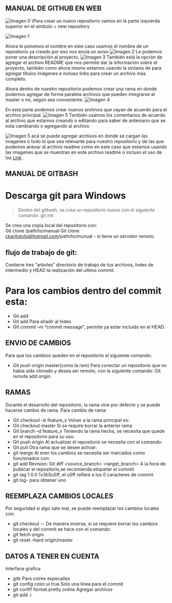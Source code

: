 ## MANUAL DE GITHUB EN WEB

![Imagen 0](https://github.com/frikikardo/Manual-Github/blob/master/0.PNG)
\Para crear un nuevo repositorio vamos en la parte izquierda superior en el símbolo + new repository

![Imagen 1](https://github.com/frikikardo/Manual-Github/blob/master/1.PNG)

Ahora le ponemos el nombre en este caso usamos el nombre de un repositorio ya creado por eso nos envía un aviso 
![Imagen 2](https://github.com/frikikardo/Manual-Github/blob/master/2.PNG)
Le podemos poner una descripción al proyecto.
![Imagen 3](https://github.com/frikikardo/Manual-Github/blob/master/3.PNG)
También está la opción de agregar el archivo README que nos permite dar la información sobre el proyecto,
también como ahora mismo estamos usando la sintaxis de para agregar títulos imágenes e incluso links para
crear un archivo más completo.

Ahora dentro de nuestro repositorio podemos crear una rama en donde podemos agregar de forma paralela archivos 
que pueden integrarse al master o no, según sea conveniente.
![Imagen 4](https://github.com/frikikardo/Manual-Github/blob/master/4.PNG)

En esta parte podemos crear nuevos archivos que vayan de acuerdo para el archivo principal.
![Imagen 5](https://github.com/frikikardo/Manual-Github/blob/master/5.PNG)
También usamos los comentarios de acuerdo al archivo que estamos creando o editando para saber de antemano que
se esta cambiando o agregando al archivo.

![Imagen 5](https://github.com/frikikardo/Manual-Github/blob/master/5.PNG)
acá se puede agregar archivos en donde se cargan las imagenes o todo lo que sea relevante para nuestro repositorio
y de las que podemos anexar al archivo readme como en este caso que estamos usando las imagenes que se muestran en este 
archivo readme o incluso el uso de los [Link][blog] .

[blog]: https://github.com/frikikardo/Manual-Github
## MANUAL DE GITBASH

# Descarga git para Windows
> Dentro del gitbash, se crea un repositorio nuevo con el siguiente comando:
> git init
>
Se crea una copia local del repositorio con:	
Git clone /path/to/manual
Git clone ckaritototo@hotmail.com/path/to/munual - si tiene un servidor remoto.
## flujo de trabajo de git:
Contiene tres “arboles” directorio de trabajo de tus archivos, Index de intermedio y HEAD la realización del ultimo commit.
# Para los cambios dentro del commit esta:
+ Git add <filename>
+ Git add
Para añadir al Index
+ Git commit –m “commit message”, permite ya estar incluido en el HEAD.
## ENVIO DE CAMBIOS
Para que los cambios queden en el repositorio el siguiente comando:
+ Git push origin master(como la ram)
Para conectar un repositorio que no había sido clonado y desea ser remoto, con la siguiente comando:
Git remote add origin <server>
## RAMAS
Durante el desarrollo  del repositorio, la rama vine por defecto y se puede hacerse cambio de rama.
Para cambio de rama:
+ Git checkout –b feature_x 
Volver a la rama principal es:
+ Git checkout master
Si se require borrar la anterior rama
+ Git branch –d feature_x
Teniendo la rama hecha, se necesita que quede en el repositorio para su uso.
+ Git push origin <branch>
Al actualizar el repositorio se necesita con el comando:
+ Git pull
Otra rama que se desee activar:
+ git merge <branch>
Al ener los cambios se necesita ser marcados como funcionados con:
+ git add <filename>
Revision:
Git diff <source_branch> >target_branch>
A la hora de publicar el repositorio,se recomienda etiquetar el commit
+ git tag 1.0.0 1v3b5u5ff, el u5ff refiere a los 0 caracteres de commit 
+ git log- para obtener uno
## REEMPLAZA CAMBIOS LOCALES

Por seguridad si algo sale mal, se puede reemplazar los cambios locales con:
+ git checkout -- <filename>
De manera inversa, si se requiere borrar los cambios locales y del commit se hace con el comando:
+ git fetch origin
+ git reset –hard origin/master
 ## DATOS A TENER EN CUENTA
Interface grafica
+ gitk
Para colres especailes 
+ git config color.ui true
Solo una línea para el commit 
+ git confif format.pretty online
Agregar archivos
+ git add .i


